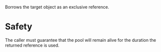 Borrows the target object as an exclusive reference.

# Safety

The caller must guarantee that the pool will remain alive for the duration the returned
reference is used.